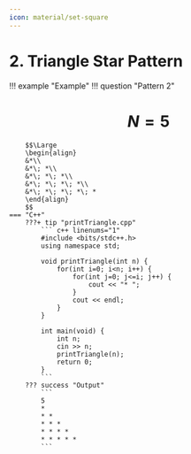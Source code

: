 ```yaml
---
icon: material/set-square
---
```


# 2. Triangle Star Pattern

!!! example "Example"
    !!! question "Pattern 2"
        <h1 align="center">$N = 5$</h1>
        
        $$\Large
        \begin{align}
        &*\\
        &*\; *\\
        &*\; *\; *\\
        &*\; *\; *\; *\\
        &*\; *\; *\; *\; *
        \end{align}
        $$
    === "C++"
        ???+ tip "printTriangle.cpp"
            ``` c++ linenums="1"
            #include <bits/stdc++.h>
            using namespace std;

            void printTriangle(int n) {
                for(int i=0; i<n; i++) {
                    for(int j=0; j<=i; j++) {
                        cout << "* ";
                    }
                    cout << endl;
                }
            }

            int main(void) {
                int n;
                cin >> n;
                printTriangle(n);
                return 0;
            }
            ```
        ??? success "Output"
            ```
            5
            * 
            * * 
            * * * 
            * * * * 
            * * * * *
            ```